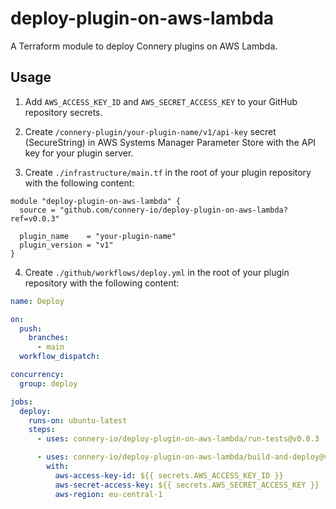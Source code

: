 # deploy-plugin-on-aws-lambda

A Terraform module to deploy Connery plugins on AWS Lambda.

## Usage

1. Add `AWS_ACCESS_KEY_ID` and `AWS_SECRET_ACCESS_KEY` to your GitHub repository secrets.

2. Create `/connery-plugin/your-plugin-name/v1/api-key` secret (SecureString) in AWS Systems Manager Parameter Store with the API key for your plugin server.

3. Create `./infrastructure/main.tf` in the root of your plugin repository with the following content:

```hcl
module "deploy-plugin-on-aws-lambda" {
  source = "github.com/connery-io/deploy-plugin-on-aws-lambda?ref=v0.0.3"

  plugin_name    = "your-plugin-name"
  plugin_version = "v1"
}
```

4. Create `./github/workflows/deploy.yml` in the root of your plugin repository with the following content:

```yaml
name: Deploy

on:
  push:
    branches:
      - main
  workflow_dispatch:

concurrency:
  group: deploy

jobs:
  deploy:
    runs-on: ubuntu-latest
    steps:
      - uses: connery-io/deploy-plugin-on-aws-lambda/run-tests@v0.0.3

      - uses: connery-io/deploy-plugin-on-aws-lambda/build-and-deploy@v0.0.3
        with:
          aws-access-key-id: ${{ secrets.AWS_ACCESS_KEY_ID }}
          aws-secret-access-key: ${{ secrets.AWS_SECRET_ACCESS_KEY }}
          aws-region: eu-central-1
```
